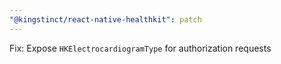 ```yaml
---
"@kingstinct/react-native-healthkit": patch
---
```


Fix: Expose `HKElectrocardiogramType` for authorization requests
  